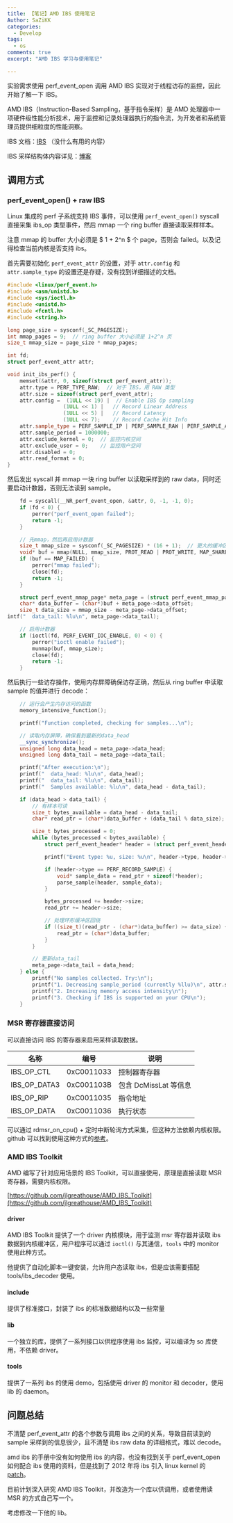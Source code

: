 ```yaml
---
title: 【笔记】AMD IBS 使用笔记
Author: SaZiKK
categories:
  - Develop
tags:
  - os
comments: true
excerpt: "AMD IBS 学习与使用笔记"

---
```


实验需求使用 perf_event_open 调用 AMD IBS 实现对于线程访存的监控，因此开始了解一下 IBS。

AMD IBS（Instruction-Based Sampling，基于指令采样）是 AMD 处理器中一项硬件级性能分析技术，用于监控和记录处理器执行的指令流，为开发者和系统管理员提供细粒度的性能洞察。

IBS 文档：[IBS](https://www.amd.com/content/dam/amd/en/documents/archived-tech-docs/white-papers/AMD_IBS_paper_EN.pdf) （没什么有用的内容）

IBS 采样结构体内容详见：[博客](https://www.weigao.cc/architecture/ibs.html#_1-ibs)

## 调用方式

### perf_event_open() + raw IBS

Linux 集成的 perf 子系统支持 IBS 事件，可以使用 `perf_event_open()` syscall 直接采集 ibs_op 类型事件，然后 mmap 一个 ring buffer 直接读取采样样本。

注意 mmap 的 buffer 大小必须是 $ 1 + 2^n $ 个 page，否则会 failed。以及记得检查当前内核是否支持 ibs。

首先需要初始化 `perf_event_attr` 的设置，对于 `attr.config` 和 `attr.sample_type` 的设置还是存疑，没有找到详细描述的文档。

```c++
#include <linux/perf_event.h>
#include <asm/unistd.h>
#include <sys/ioctl.h>
#include <unistd.h>
#include <fcntl.h>
#include <string.h>

long page_size = sysconf(_SC_PAGESIZE);
int mmap_pages = 9;  // ring buffer 大小必须是 1+2^n 页
size_t mmap_size = page_size * mmap_pages;

int fd;
struct perf_event_attr attr;

void init_ibs_perf() {
    memset(&attr, 0, sizeof(struct perf_event_attr));
    attr.type = PERF_TYPE_RAW;  // 对于 IBS，用 RAW 类型
    attr.size = sizeof(struct perf_event_attr);
    attr.config =  (1ULL << 19) |  // Enable IBS Op sampling
                  (1ULL << 1) |   // Record Linear Address
                  (1ULL << 5) |   // Record Latency
                  (1ULL << 7);    // Record Cache Hit Info
    attr.sample_type = PERF_SAMPLE_IP | PERF_SAMPLE_RAW | PERF_SAMPLE_ADDR;
    attr.sample_period = 1000000;
    attr.exclude_kernel = 0;  // 监控内核空间
    attr.exclude_user = 0;    // 监控用户空间
    attr.disabled = 0;
    attr.read_format = 0;
}


```

然后发出 syscall 并 mmap 一块 ring buffer 以读取采样到的 raw data，同时还要启动计数器，否则无法读到 sample。

```c++
    fd = syscall(__NR_perf_event_open, &attr, 0, -1, -1, 0);
    if (fd < 0) {
        perror("perf_event_open failed");
        return -1;
    }

    // 先mmap，然后再启用计数器
    size_t mmap_size = sysconf(_SC_PAGESIZE) * (16 + 1);  // 更大的缓冲区
    void* buf = mmap(NULL, mmap_size, PROT_READ | PROT_WRITE, MAP_SHARED, fd, 0);
    if (buf == MAP_FAILED) {
        perror("mmap failed");
        close(fd);
        return -1;
    }

    struct perf_event_mmap_page* meta_page = (struct perf_event_mmap_page*)buf;
    char* data_buffer = (char*)buf + meta_page->data_offset;
    size_t data_size = mmap_size - meta_page->data_offset;
intf("  data_tail: %lu\n", meta_page->data_tail);

    // 启用计数器
    if (ioctl(fd, PERF_EVENT_IOC_ENABLE, 0) < 0) {
        perror("ioctl enable failed");
        munmap(buf, mmap_size);
        close(fd);
        return -1;
    }

```

然后执行一些访存操作，使用内存屏障确保访存正确，然后从 ring buffer 中读取 sample 的值并进行 decode：

```c++
    // 运行会产生内存访问的函数
    memory_intensive_function();

    printf("Function completed, checking for samples...\n");

    // 读取内存屏障，确保看到最新的data_head
    __sync_synchronize();
    unsigned long data_head = meta_page->data_head;
    unsigned long data_tail = meta_page->data_tail;

    printf("After execution:\n");
    printf("  data_head: %lu\n", data_head);
    printf("  data_tail: %lu\n", data_tail);
    printf("  Samples available: %lu\n", data_head - data_tail);

    if (data_head > data_tail) {
        // 有样本可读
        size_t bytes_available = data_head - data_tail;
        char* read_ptr = (char*)data_buffer + (data_tail % data_size);

        size_t bytes_processed = 0;
        while (bytes_processed < bytes_available) {
            struct perf_event_header* header = (struct perf_event_header*)read_ptr;

            printf("Event type: %u, size: %u\n", header->type, header->size);

            if (header->type == PERF_RECORD_SAMPLE) {
                void* sample_data = read_ptr + sizeof(*header);
                parse_sample(header, sample_data);
            }

            bytes_processed += header->size;
            read_ptr += header->size;

            // 处理环形缓冲区回绕
            if ((size_t)(read_ptr - (char*)data_buffer) >= data_size) {
                read_ptr = (char*)data_buffer;
            }
        }

        // 更新data_tail
        meta_page->data_tail = data_head;
    } else {
        printf("No samples collected. Try:\n");
        printf("1. Decreasing sample_period (currently %llu)\n", attr.sample_period);
        printf("2. Increasing memory access intensity\n");
        printf("3. Checking if IBS is supported on your CPU\n");
    }
```

### MSR 寄存器直接访问

可以直接访问 IBS 的寄存器来启用采样读取数据。

| 名称         | 编号       | 说明                  |
| ------------ | ---------- | --------------------- |
| IBS_OP_CTL   | 0xC0011033 | 控制器寄存器          |
| IBS_OP_DATA3 | 0xC001103B | 包含 DcMissLat 等信息 |
| IBS_OP_RIP   | 0xC0011035 | 指令地址              |
| IBS_OP_DATA  | 0xC0011036 | 执行状态              |

可以通过 rdmsr_on_cpu() + 定时中断轮询方式采集，但这种方法依赖内核权限。github 可以找到使用这种方式的[参考](https://github.com/karim-manaouil/ibsmod)。



### AMD IBS Toolkit

AMD 编写了针对应用场景的 IBS Toolkit，可以直接使用，原理是直接读取 MSR 寄存器，需要内核权限。

[https://github.com/jlgreathouse/AMD_IBS_Toolkit](https://github.com/jlgreathouse/AMD_IBS_Toolkit)

#### driver

AMD IBS Toolkit 提供了一个 driver 内核模块，用于监测 msr 寄存器并读取 ibs 数据到内核缓冲区，用户程序可以通过 `ioctl()` 与其通信，`tools` 中的 monitor 使用此种方式。

他提供了自动化脚本一键安装，允许用户态读取 ibs，但是应该需要搭配 tools/ibs_decoder 使用。

#### include

提供了标准接口，封装了 ibs 的标准数据结构以及一些常量

#### lib 

一个独立的库，提供了一系列接口以供程序使用 ibs 监控，可以编译为 so 库使用，不依赖 driver。

#### tools

提供了一系列 ibs 的使用 demo，包括使用 driver 的 monitor 和 decoder，使用 lib 的 daemon。


## 问题总结

不清楚 perf_event_attr 的各个参数与调用 ibs 之间的关系，导致目前读到的 sample 采样到的信息很少，且不清楚 ibs raw data 的详细格式，难以 decode。

amd ibs 的手册中没有如何使用 ibs 的内容，也没有找到关于 perf_event_open 如何配合 ibs 使用的资料，但是找到了 2012 年将 ibs 引入 linux kernel 的 [patch](https://lore.kernel.org/all/1333390758-10893-1-git-send-email-robert.richter@amd.com/)。

目前计划深入研究 AMD IBS Toolkit，并改造为一个库以供调用，或者使用读 MSR 的方式自己写一个。

考虑修改一下他的 lib。